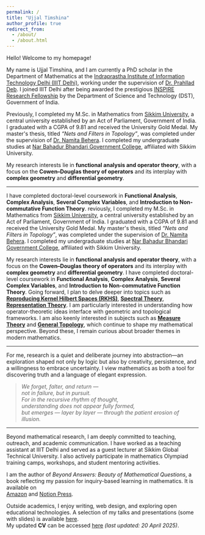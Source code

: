 ```yaml
---
permalink: /
title: "Ujjal Timshina"
author_profile: true
redirect_from: 
  - /about/
  - /about.html
---
```




Hello! Welcome to my homepage!

My name is Ujjal Timshina, and I am currently a PhD scholar in the Department of Mathematics at the [Indraprastha Institute of Information Technology Delhi (IIIT Delhi)](https://www.iiitd.ac.in/people/phd/current), working under the supervision of [Dr. Prahllad Deb](https://www.iiitd.ac.in/prahllad). I joined IIIT Delhi after being awarded the prestigious [INSPIRE Research Fellowship](https://online-inspire.gov.in/) by the Department of Science and Technology (DST), Government of India.

Previously, I completed my M.Sc. in Mathematics from [Sikkim University](https://cus.ac.in/), a central university established by an Act of Parliament, Government of India. I graduated with a CGPA of 9.81 and received the University Gold Medal. My master's thesis, titled *“Nets and Filters in Topology”*, was completed under the supervision of [Dr. Namita Behera](https://cus.ac.in/index.php/en/schools-e/physical-sciences/mathematics-dept/dr-namita-behera-2). I completed my undergraduate studies at [Nar Bahadur Bhandari Government College](https://nbbgc.org/), affiliated with Sikkim University.

My research interests lie in **functional analysis and operator theory**, with a focus on the **Cowen–Douglas theory of operators** and its interplay with **complex geometry** and **differential geometry**.

---
I have completed doctoral-level coursework in **Functional Analysis**, **Complex Analysis**, **Several Complex Variables**, and **Introduction to Non-commutative Function Theory**. reviously, I completed my M.Sc. in Mathematics from [Sikkim University](https://cus.ac.in/), a central university established by an Act of Parliament, Government of India. I graduated with a CGPA of 9.81 and received the University Gold Medal. My master's thesis, titled *“Nets and Filters in Topology”*, was completed under the supervision of [Dr. Namita Behera](https://cus.ac.in/index.php/en/schools-e/physical-sciences/mathematics-dept/dr-namita-behera-2). I completed my undergraduate studies at [Nar Bahadur Bhandari Government College](https://nbbgc.org/), affiliated with Sikkim University.

My research interests lie in **functional analysis and operator theory**, with a focus on the **Cowen–Douglas theory of operators** and its interplay with **complex geometry** and **differential geometry**.
I have completed doctoral-level coursework in **Functional Analysis**, **Complex Analysis**, **Several Complex Variables**, and **Introduction to Non-commutative Function Theory**. Going forward, I plan to delve deeper into topics such as [**Reproducing Kernel Hilbert Spaces (RKHS)**](https://en.wikipedia.org/wiki/Reproducing_kernel_Hilbert_space), [**Spectral Theory**](https://en.wikipedia.org/wiki/Spectral_theory), [**Representation Theory**](https://en.wikipedia.org/wiki/Representation_theory). I am particularly interested in understanding how operator-theoretic ideas interface with geometric and topological frameworks.
I am also keenly interested in subjects such as [**Measure Theory**](https://en.wikipedia.org/wiki/Measure_theory) and [**General Topology**](https://en.wikipedia.org/wiki/General_topology), which continue to shape my mathematical perspective. Beyond these, I remain curious about broader themes in modern mathematics.

---


For me, research is a quiet and deliberate journey into abstraction—an exploration shaped not only by logic but also by creativity, persistence, and a willingness to embrace uncertainty. I view mathematics as both a tool for discovering truth and a language of elegant expression.  

> *We forget, falter, and return —  
not in failure, but in pursuit.  
For in the recursive rhythm of thought,  
understanding does not appear fully formed,  
but emerges — layer by layer — through the patient erosion of illusion.*

---

Beyond mathematical research, I am deeply committed to teaching, outreach, and academic communication. I have worked as a teaching assistant at IIIT Delhi and served as a guest lecturer at Sikkim Global Technical University. I also actively participate in mathematics Olympiad training camps, workshops, and student mentoring activities.

I am the author of *Beyond Answers: Beauty of Mathematical Questions*, a book reflecting my passion for inquiry-based learning in mathematics. It is available on  
 [Amazon](https://www.amazon.in/Beyond-Answers-Mathematical-Questions-Thought-ebook/dp/B0CTRY5HRB) and [Notion Press](https://notionpress.com/in/read/beyond-answers-the-beauty-of-mathematical-questions/).

Outside academics, I enjoy writing, web design, and exploring open educational technologies. A selection of my talks and presentations (some with slides) is available [here](https://sites.google.com/iiitd.ac.in/ujjal-timshina/about).  
 My updated **CV** can be accessed [here](https://drive.google.com/file/d/16XAuhtTij6adKfIaDxyOQ4UesiZiRTZ3/view?usp=sharing) *(last updated: 20 April 2025)*.
